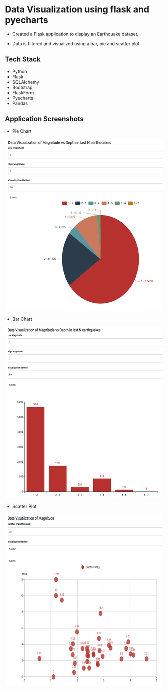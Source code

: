 # Data Visualization using flask and pyecharts

- Created a Flask application to display an Earthquake dataset.

- Data is filtered and visualized using a bar, pie and scatter plot.

## Tech Stack

- Python
- Flask
- SQLAlchemy
- Bootstrap
- FlaskForm
- Pyecharts
- Pandas

## Application Screenshots

- Pie Chart

<img width="900" height="550" src="screens/piechart.png" alt="hr">

- Bar Chart

<img width="900" height="550" src="screens/barchart.png" alt="hr">

- Scatter Plot

<img width="900" height="550" src="screens/scatterplot.png" alt="hr">
